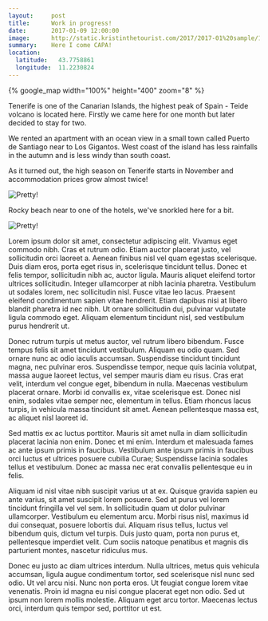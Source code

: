 ```yaml
---
layout:     post
title:      Work in progress!
date:       2017-01-09 12:00:00
image:      http://static.kristinthetourist.com/2017/2017-01%20sample/1.jpg
summary:    Here I come CAPA!
location:
  latitude:   43.7758861
  longitude:  11.2230824
---
```


{% google_map width="100%" height="400" zoom="8" %}

Tenerife is one of the Canarian Islands, the highest peak of Spain - Teide volcano is located here. Firstly we came here for one month but later decided to stay for two.

We rented an apartment with an ocean view in a small town called Puerto de Santiago near to Los Gigantos. West coast of the island has less rainfalls in the autumn and is less windy than south coast.

As it turned out, the high season on Tenerife starts in November and accommodation prices grow almost twice!

![Pretty!](http://static.kristinthetourist.com/2017/2017-01%20sample/2.jpg)

Rocky beach near to one of the hotels, we've snorkled here for a bit.

![Pretty!](http://static.kristinthetourist.com/2017/2017-01%20sample/3.jpg)

Lorem ipsum dolor sit amet, consectetur adipiscing elit. Vivamus eget commodo nibh. Cras et rutrum odio. Etiam auctor placerat justo, vel sollicitudin orci laoreet a. Aenean finibus nisl vel quam egestas scelerisque. Duis diam eros, porta eget risus in, scelerisque tincidunt tellus. Donec et felis tempor, sollicitudin nibh ac, auctor ligula. Mauris aliquet eleifend tortor ultrices sollicitudin. Integer ullamcorper at nibh lacinia pharetra. Vestibulum ut sodales lorem, nec sollicitudin nisl. Fusce vitae leo lacus. Praesent eleifend condimentum sapien vitae hendrerit. Etiam dapibus nisi at libero blandit pharetra id nec nibh. Ut ornare sollicitudin dui, pulvinar vulputate ligula commodo eget. Aliquam elementum tincidunt nisl, sed vestibulum purus hendrerit ut.

Donec rutrum turpis ut metus auctor, vel rutrum libero bibendum. Fusce tempus felis sit amet tincidunt vestibulum. Aliquam eu odio quam. Sed ornare nunc ac odio iaculis accumsan. Suspendisse tincidunt tincidunt magna, nec pulvinar eros. Suspendisse tempor, neque quis lacinia volutpat, massa augue laoreet lectus, vel semper mauris diam eu risus. Cras erat velit, interdum vel congue eget, bibendum in nulla. Maecenas vestibulum placerat ornare. Morbi id convallis ex, vitae scelerisque est. Donec nisl enim, sodales vitae semper nec, elementum in tellus. Etiam rhoncus lacus turpis, in vehicula massa tincidunt sit amet. Aenean pellentesque massa est, ac aliquet nisl laoreet id.

Sed mattis ex ac luctus porttitor. Mauris sit amet nulla in diam sollicitudin placerat lacinia non enim. Donec et mi enim. Interdum et malesuada fames ac ante ipsum primis in faucibus. Vestibulum ante ipsum primis in faucibus orci luctus et ultrices posuere cubilia Curae; Suspendisse lacinia sodales tellus et vestibulum. Donec ac massa nec erat convallis pellentesque eu in felis.

Aliquam id nisl vitae nibh suscipit varius ut at ex. Quisque gravida sapien eu ante varius, sit amet suscipit lorem posuere. Sed at purus vel lorem tincidunt fringilla vel vel sem. In sollicitudin quam ut dolor pulvinar ullamcorper. Vestibulum eu elementum arcu. Morbi risus nisl, maximus id dui consequat, posuere lobortis dui. Aliquam risus tellus, luctus vel bibendum quis, dictum vel turpis. Duis justo quam, porta non purus et, pellentesque imperdiet velit. Cum sociis natoque penatibus et magnis dis parturient montes, nascetur ridiculus mus.

Donec eu justo ac diam ultrices interdum. Nulla ultrices, metus quis vehicula accumsan, ligula augue condimentum tortor, sed scelerisque nisl nunc sed odio. Ut vel arcu nisi. Nunc non porta eros. Ut feugiat congue lorem vitae venenatis. Proin id magna eu nisi congue placerat eget non odio. Sed ut ipsum non lorem mollis molestie. Aliquam eget arcu tortor. Maecenas lectus orci, interdum quis tempor sed, porttitor ut est.
